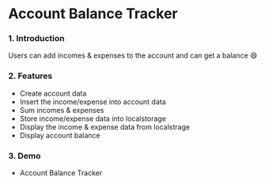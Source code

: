 # Account Balance Tracker

### 1. Introduction
Users can add incomes & expenses to the account and can get a balance :smile:
<!--![Demo video](images/account_balance_tracker.gif)-->


### 2. Features

* Create account data
* Insert the income/expense into account data
* Sum incomes & expenses
* Store income/expense data into localstorage
* Display the income & expense data from localstrage
* Display account balance


### 3. Demo

* Account Balance Tracker
<!--![Demo image](images/account-demo.png)-->
